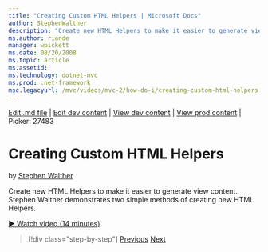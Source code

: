 ```yaml
---
title: "Creating Custom HTML Helpers | Microsoft Docs"
author: StephenWalther
description: "Create new HTML Helpers to make it easier to generate view content. Stephen Walther demonstrates two simple methods of creating new HTML Helpers."
ms.author: riande
manager: wpickett
ms.date: 08/20/2008
ms.topic: article
ms.assetid: 
ms.technology: dotnet-mvc
ms.prod: .net-framework
msc.legacyurl: /mvc/videos/mvc-2/how-do-i/creating-custom-html-helpers
---
```

[Edit .md file](C:\Projects\msc\dev\Msc.Www\Web.ASP\App_Data\github\mvc\videos\mvc-2\how-do-i\creating-custom-html-helpers.md) | [Edit dev content](http://www.aspdev.net/umbraco#/content/content/edit/26696) | [View dev content](http://docs.aspdev.net/tutorials/mvc/videos/mvc-2/how-do-i/creating-custom-html-helpers.html) | [View prod content](http://www.asp.net/mvc/videos/mvc-2/how-do-i/creating-custom-html-helpers) | Picker: 27483

Creating Custom HTML Helpers
====================
by [Stephen Walther](https://github.com/StephenWalther)

Create new HTML Helpers to make it easier to generate view content. Stephen Walther demonstrates two simple methods of creating new HTML Helpers.

[&#9654; Watch video (14 minutes)](https://channel9.msdn.com/Blogs/ASP-NET-Site-Videos/creating-custom-html-helpers)

>[!div class="step-by-step"] [Previous](creating-unit-tests-for-aspnet-mvc-applications.md) [Next](creating-model-classes-with-linq-to-sql.md)